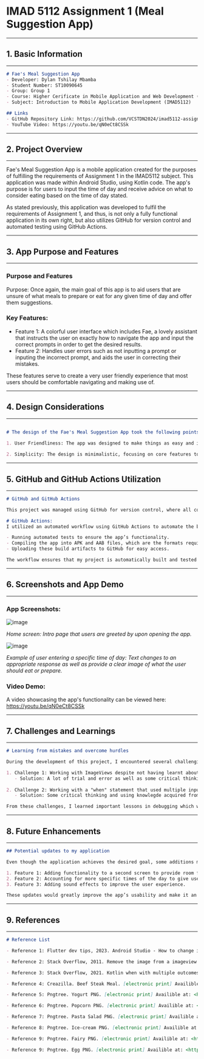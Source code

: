 # **IMAD 5112 Assignment 1 (Meal Suggestion App)**

---
## 1. Basic Information
---

```markdown
# Fae's Meal Suggestion App
- Developer: Dylan Tshilay Mbamba
- Student Number: ST10090645
- Group: Group 1
- Course: Higher Cerificate in Mobile Application and Web Development (HMAW0501)
- Subject: Introduction to Mobile Application Development (IMAD5112)

## Links
- GitHub Repository Link: https://github.com/VCSTDN2024/imad5112-assignment-1-ST10090645-1
- YouTube Video: https://youtu.be/qN0eCt8CSSk
```
---
## 2. Project Overview
---
Fae's Meal Suggestion App is a mobile application created for the purposes of fulfilling the requirements of Assignment 1 in the IMAD5112 subject. This application was made within Android Studio, using Kotlin code. The app's purpose is for users to input the time of day and receive advice on what to consider eating based on the time of day stated.

As stated previously, this application was developed to fulfil the requirements of Assignment 1, and thus, is not only a fully functional application in its own right, but also utilizes GitHub for version control and automated testing using GitHub Actions.

---

## 3. App Purpose and Features
---------------------------

### Purpose and Features

Purpose:
Once again, the main goal of this app is to aid users that are unsure of what meals to prepare or eat for any given time of day and offer them suggestions.

### Key Features:
- Feature 1: A colorful user interface which includes Fae, a lovely assistant that instructs the user on exactly how to navigate the app and input the correct prompts in order to get the desired results.
- Feature 2: Handles user errors such as not inputting a prompt or inputing the incorrect prompt, and aids the user in correcting their mistakes.

These features serve to create a very user friendly experience that most users should be comfortable navigating and making use of.

---
## 4. Design Considerations
---

```markdown

# The design of the Fae's Meal Suggestion App took the following points in account:

1. User Friendliness: The app was designed to make things as easy and intuitive as possible for any type of user to navigate through effortlessly.
   
2. Simplicity: The design is minimalistic, focusing on core features to improve functionality and to give users an easy time.
```

---

## 5. GitHub and GitHub Actions Utilization

---
```markdown
# GitHub and GitHub Actions

This project was managed using GitHub for version control, where all code changes were committed and pushed regularly. GitHub enabled collaborative coding, allowing me to keep track of changes and maintain project integrity.

# GitHub Actions:
I utilized an automated workflow using GitHub Actions to automate the build and deployment process. This includes:

- Running automated tests to ensure the app’s functionality.
- Compiling the app into APK and AAB files, which are the formats required for distribution.
- Uploading these build artifacts to GitHub for easy access.

The workflow ensures that my project is automatically built and tested every time I push changes, and it simplifies the process of delivering the final APK/AAB files for submission.
```
---
## 6. Screenshots and App Demo
---

### App Screenshots:

![image](https://github.com/user-attachments/assets/7b42d79c-aea5-466d-837d-17ed8d441a11)

*Home screen: Intro page that users are greeted by upon opening the app.*

![image](https://github.com/user-attachments/assets/a024adf4-d28c-4a37-8504-64c35bdb8d40)

*Example of user entering a specific time of day: Text changes to an appropriate response as well as provide a clear image of what the user should eat or prepare.*

### Video Demo:
A video showcasing the app's functionality can be viewed here: https://youtu.be/qN0eCt8CSSk

---
## 7. Challenges and Learnings
---

```markdown
# Learning from mistakes and overcome hurdles

During the development of this project, I encountered several challenging tasks, including:

1. Challenge 1: Working with ImageViews despite not having learnt about them in detail yet.
   - Solution: A lot of trial and error as well as some critical thinking and further independent research.
   
2. Challenge 2: Working with a "when" statement that used multiple inputs to produce the same output in order to account for users not capitalizing their prompts.
   - Solution: Some critical thinking and using knowlegde acquired from previous applications that I've developed.

From these challenges, I learned important lessons in debugging which will serve to shorten development time for future applications.
```
---

## 8. Future Enhancements

---

```markdown
## Potential updates to my application

Even though the application achieves the desired goal, some additions may be implemented to improve usefulness and aesthetic.

1. Feature 1: Adding functionality to a second screen to provide room for even more suggestions and images for any given time of day.
2. Feature 2: Accounting for more specific times of the day to give users more suggestions than currently available.
3. Feature 3: Adding sound effects to improve the user experience.

These updates would greatly improve the app’s usability and make it an overall better experience for users.
```

---

## 9. References

---

```markdown
# Reference List

- Reference 1: Flutter dev tips, 2023. Android Studio - How to change image on click. [video online] Available at: <https://www.youtube.com/watch?v=ZykCSjd9axk> [Accessed 15 March 2025].

- Reference 2: Stack Overflow, 2011. Remove the image from a imageview Android. [online] Available at: <https://stackoverflow.com/questions/6643432/remove-the-image-from-a-imageview-android>. [Accessed 15 March 2025].

- Reference 3: Stack Overflow, 2021. Kotlin when with multiple outcomes for each case. [online] Available at: <https://stackoverflow.com/questions/68781508/kotlin-when-with-multiple-outcomes-for-each-case>. [Accessed 15 March 2025].

- Reference 4: Creazilla. Beef Steak Meal. [electronic print] Availible at: <https://creazilla.com/media/clipart/34030/beef-steak-meal>. [Accessed 15 March 2025].

- Reference 5: Pngtree. Yogurt PNG. [electronic print] Availible at: <https://pngtree.com/so/yogurt>. [Accessed 15 March 2025].

- Reference 6: Pngtree. Popcorn PNG. [electronic print] Availible at: <https://pngtree.com/freepng/popcorn_7085531.html>. [Accessed 15 March 2025].

- Reference 7: Pngtree. Pasta Salad PNG. [electronic print] Availible at: <https://pngtree.com/free-png-vectors/pasta-salad-vector>. [Accessed 15 March 2025].

- Reference 8: Pngtree. Ice-cream PNG. [electronic print] Availible at: <https://pngtree.com/free-png-vectors/ice-cream-clipart>. [Accessed 15 March 2025].

- Reference 9: Pngtree. Fairy PNG. [electronic print] Availible at: <https://pngtree.com/so/fairy>. [Accessed 15 March 2025].

- Reference 9: Pngtree. Egg PNG. [electronic print] Availible at: <https://pngtree.com/so/egg-clipart>. [Accessed 15 March 2025].

```
